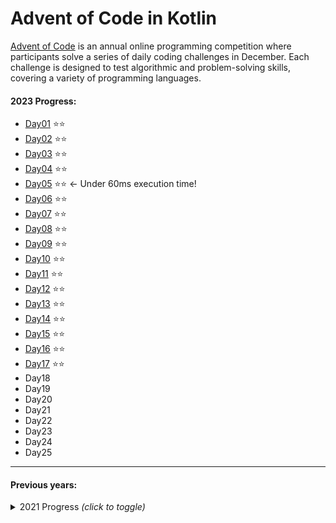 # Advent of Code in Kotlin

[Advent of Code](https://adventofcode.com/) is an annual online programming competition where participants
solve a series of daily coding challenges in December. Each challenge is designed to test algorithmic and
problem-solving skills, covering a variety of programming languages.

#### 2023 Progress:

- [Day01](https://github.com/adrisalas/advent-of-code-kotlin/blob/main/src/main/kotlin/year2023/Day01.kt) ⭐⭐
- [Day02](https://github.com/adrisalas/advent-of-code-kotlin/blob/main/src/main/kotlin/year2023/Day02.kt) ⭐⭐
- [Day03](https://github.com/adrisalas/advent-of-code-kotlin/blob/main/src/main/kotlin/year2023/Day03.kt) ⭐⭐
- [Day04](https://github.com/adrisalas/advent-of-code-kotlin/blob/main/src/main/kotlin/year2023/Day04.kt) ⭐⭐
- [Day05](https://github.com/adrisalas/advent-of-code-kotlin/blob/main/src/main/kotlin/year2023/Day05.kt) ⭐⭐ <- Under
  60ms execution time!
- [Day06](https://github.com/adrisalas/advent-of-code-kotlin/blob/main/src/main/kotlin/year2023/Day06.kt) ⭐⭐
- [Day07](https://github.com/adrisalas/advent-of-code-kotlin/blob/main/src/main/kotlin/year2023/Day07.kt) ⭐⭐
- [Day08](https://github.com/adrisalas/advent-of-code-kotlin/blob/main/src/main/kotlin/year2023/Day08.kt) ⭐⭐
- [Day09](https://github.com/adrisalas/advent-of-code-kotlin/blob/main/src/main/kotlin/year2023/Day09.kt) ⭐⭐
- [Day10](https://github.com/adrisalas/advent-of-code-kotlin/blob/main/src/main/kotlin/year2023/Day10.kt) ⭐⭐
- [Day11](https://github.com/adrisalas/advent-of-code-kotlin/blob/main/src/main/kotlin/year2023/Day11.kt) ⭐⭐
- [Day12](https://github.com/adrisalas/advent-of-code-kotlin/blob/main/src/main/kotlin/year2023/Day12.kt) ⭐⭐
- [Day13](https://github.com/adrisalas/advent-of-code-kotlin/blob/main/src/main/kotlin/year2023/Day13.kt) ⭐⭐
- [Day14](https://github.com/adrisalas/advent-of-code-kotlin/blob/main/src/main/kotlin/year2023/Day14.kt) ⭐⭐
- [Day15](https://github.com/adrisalas/advent-of-code-kotlin/blob/main/src/main/kotlin/year2023/Day15.kt) ⭐⭐
- [Day16](https://github.com/adrisalas/advent-of-code-kotlin/blob/main/src/main/kotlin/year2023/Day16.kt) ⭐⭐
- [Day17](https://github.com/adrisalas/advent-of-code-kotlin/blob/main/src/main/kotlin/year2023/Day17.kt) ⭐⭐
- Day18
- Day19
- Day20
- Day21
- Day22
- Day23
- Day24
- Day25

<hr>

#### Previous years:

<details>
<summary>2021 Progress <i>(click to toggle)</i></summary>
<ul> 
<li><a href="https://github.com/adrisalas/advent-of-code-kotlin/blob/main/src/main/kotlin/year2021/Day01.kt">Day01</a> ⭐⭐</li>
<li><a href="https://github.com/adrisalas/advent-of-code-kotlin/blob/main/src/main/kotlin/year2021/Day02.kt">Day02</a> ⭐⭐</li>
<li><a href="https://github.com/adrisalas/advent-of-code-kotlin/blob/main/src/main/kotlin/year2021/Day03.kt">Day03</a> ⭐⭐</li>
<li><a href="https://github.com/adrisalas/advent-of-code-kotlin/blob/main/src/main/kotlin/year2021/Day04.kt">Day04</a> ⭐⭐</li>
<li><a href="https://github.com/adrisalas/advent-of-code-kotlin/blob/main/src/main/kotlin/year2021/Day05.kt">Day05</a> ⭐⭐</li>
<li><a href="https://github.com/adrisalas/advent-of-code-kotlin/blob/main/src/main/kotlin/year2021/Day06.kt">Day06</a> ⭐⭐</li>
<li><a href="https://github.com/adrisalas/advent-of-code-kotlin/blob/main/src/main/kotlin/year2021/Day07.kt">Day07</a> ⭐⭐</li>
<li><a href="https://github.com/adrisalas/advent-of-code-kotlin/blob/main/src/main/kotlin/year2021/Day08.kt">Day08</a> ⭐⭐</li>
<li>Day09</li>
<li>Day10</li>
<li>Day11</li>
<li>Day12</li>
<li>Day13</li>
<li>Day14</li>
<li>Day15</li>
<li>Day16</li>
<li>Day17</li>
<li>Day18</li>
<li>Day19</li>
<li>Day20</li>
<li>Day21</li>
<li>Day22</li>
<li>Day23</li>
<li>Day24</li>
<li>Day25</li>

</ul>
</details>









